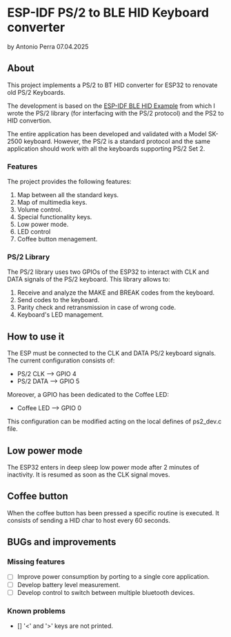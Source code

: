 # ESP-IDF PS/2 to BLE HID Keyboard converter
by Antonio Perra 07.04.2025

## About
This project implements a PS/2 to BT HID converter for ESP32 to renovate old PS/2 Keyboards.

The development is based on the [ESP-IDF BLE HID Example](https://github.com/espressif/esp-idf/tree/a25e7ab59ed197817d4a78e139220b2707481f67/examples/bluetooth/bluedroid/ble/ble_hid_device_demo) from which I wrote the PS/2 library (for interfacing with the PS/2 protocol) and the PS2 to HID convertion.

The entire application has been developed and validated with a Model SK-2500 keyboard. 
However, the PS/2 is a standard protocol and the same application should work with all the keyboards supporting PS/2 Set 2.

### Features
The project provides the following features:

1. Map between all the standard keys.
2. Map of multimedia keys.
3. Volume control.
4. Special functionality keys.
5. Low power mode.
6. LED control
7. Coffee button menagement. 

### PS/2 Library
The PS/2 library uses two GPIOs of the ESP32 to interact with CLK and DATA signals of the PS/2 keyboard.
This library allows to:

1. Receive and analyze the MAKE and BREAK codes from the keyboard.
2. Send codes to the keyboard.
3. Parity check and retransmission in case of wrong code.
4. Keyboard's LED management.

## How to use it
The ESP must be connected to the CLK and DATA PS/2 keyboard signals.
The current configuration consists of:

- PS/2 CLK --> GPIO 4
- PS/2 DATA --> GPIO 5

Moreover, a GPIO has been dedicated to the Coffee LED:

- Coffee LED --> GPIO 0

This configuration can be modified acting on the local defines of ps2_dev.c file.

## Low power mode
The ESP32 enters in deep sleep low power mode after 2 minutes of inactivity. 
It is resumed as soon as the CLK signal moves.

## Coffee button
When the coffee button has been pressed a specific routine is executed.
It consists of sending a HID char to host every 60 seconds.

## BUGs and improvements 


### Missing features
- [ ] Improve power consumption by porting to a single core application.
- [ ] Develop battery level measurement.
- [ ] Develop control to switch between multiple bluetooth devices.

### Known problems
- [] '<' and '>' keys are not printed.


